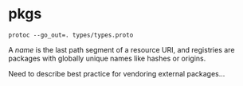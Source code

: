 # pkgs

```
protoc --go_out=. types/types.proto
```

A _name_ is the last path segment of a resource URI, and registries are packages with globally unique names like hashes or origins.

Need to describe best practice for vendoring external packages...
